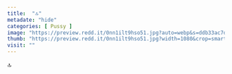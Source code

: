 ```yaml
---
title:  "🔝"
metadate: "hide"
categories: [ Pussy ]
image: "https://preview.redd.it/0nn1ilt9hso51.jpg?auto=webp&s=ddb33ac7d5496485d85c9cb312817fab34a66905"
thumb: "https://preview.redd.it/0nn1ilt9hso51.jpg?width=1080&crop=smart&auto=webp&s=dcedb77e562f07ca3611b7a3df10c3022c4568a1"
visit: ""
---
```

🔝
